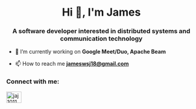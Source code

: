 <h1 align="center">Hi 👋, I'm James</h1>
<h3 align="center">A software developer interested in distributed systems and communication technology </h3>

- 🔭 I’m currently working on **Google Meet/Duo, Apache Beam**

- 📫 How to reach me **jameswsj18@gmail.com**

<h3 align="left">Connect with me:</h3>
<p align="left">
<a href="https://linkedin.com/in/jaj1011" target="blank"><img align="center" src="https://raw.githubusercontent.com/rahuldkjain/github-profile-readme-generator/master/src/images/icons/Social/linked-in-alt.svg" alt="jaj1011" height="30" width="40" /></a>
</p>
